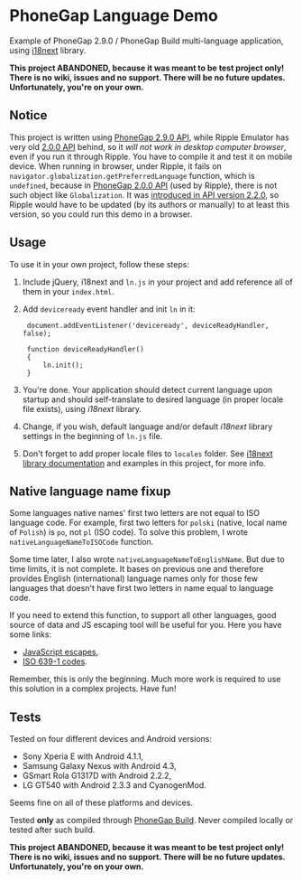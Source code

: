 # PhoneGap Language Demo

Example of PhoneGap 2.9.0 / PhoneGap Build multi-language application, using [i18next](http://i18next.com/) library.

**This project ABANDONED, because it was meant to be test project only! There is no wiki, issues and no support. There will be no future updates. Unfortunately, you're on your own.**

## Notice

This project is written using [PhoneGap 2.9.0 API](http://docs.phonegap.com/en/2.9.0/index.html), while Ripple Emulator has very old [2.0.0 API](http://docs.phonegap.com/en/2.0.0/index.html) behind, so it _will not work in desktop computer browser_, even if you run it through Ripple. You have to compile it and test it on mobile device. When running in browser, under Ripple, it fails on `navigator.globalization.getPreferredLanguage` function, which is `undefined`, because in [PhoneGap 2.0.0 API](http://docs.phonegap.com/en/2.0.0/index.html#Globalization) (used by Ripple), there is not such object like `Globalization`. It was [introduced in API version 2.2.0](http://docs.phonegap.com/en/2.2.0/cordova_globalization_globalization.md.html#globalization.getPreferredLanguage), so Ripple would have to be updated (by its authors or manually) to at least this version, so you could run this demo in a browser.

## Usage

To use it in your own project, follow these steps:

1. Include jQuery, i18next and `ln.js` in your project and add reference all of them in your `index.html`.

2. Add `deviceready` event handler and init `ln` in it:

        document.addEventListener('deviceready', deviceReadyHandler, false);

        function deviceReadyHandler()
        {
            ln.init();
        }

3. You're done. Your application should detect current language upon startup and should self-translate to desired language (in proper locale file exists), using _i18next_ library.

4. Change, if you wish, default language and/or default _i18next_ library settings in the beginning of `ln.js` file.

5. Don't forget to add proper locale files to `locales` folder. See [i18next library documentation](http://i18next.com/pages/doc_init.html) and examples in this project, for more info.

## Native language name fixup

Some languages native names' first two letters are not equal to ISO language code. For example, first two letters for `polski` (native, local name of `Polish`) is `po`, not `pl` (ISO code). To solve this problem, I wrote `nativeLanguageNameToISOCode` function.

Some time later, I also wrote `nativeLanguageNameToEnglishName`. But due to time limits, it is not complete. It bases on previous one and therefore provides English (international) language names only for those few languages that doesn't have first two letters in name equal to language code.

If you need to extend this function, to support all other languages, good source of data and JS escaping tool will be useful for you. Here you have some links:

* [JavaScript escapes](http://www.rishida.net/tools/conversion/),
* [ISO 639-1 codes](http://en.wikipedia.org/wiki/List_of_ISO_639-1_codes).

Remember, this is only the beginning. Much more work is required to use this solution in a complex projects. Have fun!

## Tests

Tested on four different devices and Android versions:

- Sony Xperia E with Android 4.1.1,
- Samsung Galaxy Nexus with Android 4.3,
- GSmart Rola G1317D with Android 2.2.2,
- LG GT540 with Android 2.3.3 and CyanogenMod.

Seems fine on all of these platforms and devices.

Tested **only** as compiled through [PhoneGap Build](http://build.phonegap.com). Never compiled locally or tested after such build.

**This project ABANDONED, because it was meant to be test project only! There is no wiki, issues and no support. There will be no future updates. Unfortunately, you're on your own.**

